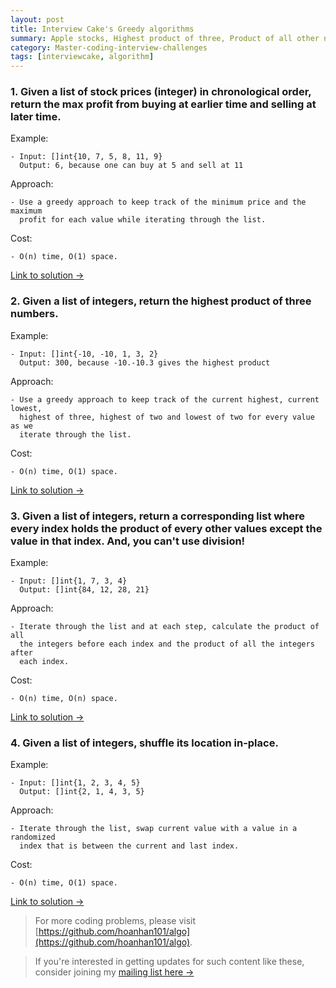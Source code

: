 ```yaml
---
layout: post
title: Interview Cake's Greedy algorithms
summary: Apple stocks, Highest product of three, Product of all other numbers, In-place shuffle
category: Master-coding-interview-challenges
tags: [interviewcake, algorithm]
---
```


### 1. Given a list of stock prices (integer) in chronological order, return the max profit from buying at earlier time and selling at later time.

Example:
```
- Input: []int{10, 7, 5, 8, 11, 9}
  Output: 6, because one can buy at 5 and sell at 11
```

Approach:
```
- Use a greedy approach to keep track of the minimum price and the maximum
  profit for each value while iterating through the list.
```

Cost:
```
- O(n) time, O(1) space.
```

[Link to solution →](https://github.com/hoanhan101/algo/blob/master/interviewcake/apple_stocks_test.go)

### 2. Given a list of integers, return the highest product of three numbers.

Example:
```
- Input: []int{-10, -10, 1, 3, 2}
  Output: 300, because -10.-10.3 gives the highest product
```

Approach:
```
- Use a greedy approach to keep track of the current highest, current lowest,
  highest of three, highest of two and lowest of two for every value as we
  iterate through the list.
```

Cost:
```
- O(n) time, O(1) space.
```

[Link to solution →](https://github.com/hoanhan101/algo/blob/master/interviewcake/highest_product_of_three_test.go)

### 3. Given a list of integers, return a corresponding list where every index holds the product of every other values except the value in that index. And, you can't use division!

Example:
```
- Input: []int{1, 7, 3, 4}
  Output: []int{84, 12, 28, 21}
```

Approach:
```
- Iterate through the list and at each step, calculate the product of all
  the integers before each index and the product of all the integers after
  each index.
```

Cost:
```
- O(n) time, O(n) space.
```

[Link to solution →](https://github.com/hoanhan101/algo/blob/master/interviewcake/product_of_others_test.go)


### 4. Given a list of integers, shuffle its location in-place.

Example:
```
- Input: []int{1, 2, 3, 4, 5}
  Output: []int{2, 1, 4, 3, 5}
```

Approach:
```
- Iterate through the list, swap current value with a value in a randomized
  index that is between the current and last index.
```

Cost:
```
- O(n) time, O(1) space.
```

[Link to solution →](https://github.com/hoanhan101/algo/blob/master/interviewcake/inplace_shuffle_test.go)

> For more coding problems, please visit
  [https://github.com/hoanhan101/algo](https://github.com/hoanhan101/algo).

> If you're interested in getting updates for such content like these, consider
  joining my [mailing list here →](https://tinyletter.com/hoanhan)
